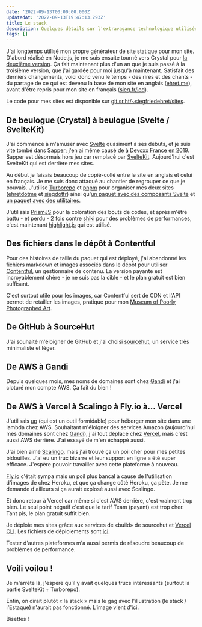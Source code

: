 ```yaml
---
date: '2022-09-13T00:00:00.000Z'
updatedAt: '2022-09-13T19:47:13.293Z'
title: Le stack
description: Quelques détails sur l'extravagance technologique utilisée pour mes sites.
tags: []
---
```

J'ai longtemps utilisé mon propre générateur de site statique pour mon site. D'abord réalisé en Node.js, je me suis ensuite tourné vers Crystal pour [la deuxième version](https://git.sr.ht/~siegfriedehret/beulogue). Ça fait maintenant plus d'un an que je suis passé à la troisième version, que j'ai gardée pour moi jusqu'à maintenant. Satisfait des derniers changements, voici donc venu le temps - des rires et des chants - du partage de ce qui est devenu la base de mon site en anglais ([ehret.me](https://ehret.me/)), avant d'être repris pour mon site en français ([sieg.fr/ied](https://sieg.fr/ied)).

Le code pour mes sites est disponible sur [git.sr.ht/~siegfriedehret/sites](https://git.sr.ht/~siegfriedehret/sites).

## De beulogue (Crystal) à beulogue (Svelte / SvelteKit)

J'ai commencé à m'amuser avec [Svelte](https://svelte.dev/) quasiment à ses débuts, et je suis vite tombé dans [Sapper](https://sapper.svelte.dev/); j'en ai même causé de à [Devoxx France en 2019](https://www.youtube.com/watch?v=VyUpXyQHaAs). Sapper est désormais hors jeu car remplacé par [SvelteKit](https://kit.svelte.dev/). Aujourd'hui c'est SvelteKit qui est derrière mes sites.

Au début je faisais beaucoup de copié-collé entre le site en anglais et celui en français. Je me suis donc attaqué au chantier de regrouper ce que je pouvais. J'utilise [Turborepo](https://turborepo.org/) et [pnpm](https://pnpm.io/) pour organiser mes deux sites ([ehretdotme](https://git.sr.ht/~siegfriedehret/sites/tree/main/item/apps/ehretdotme) et [siegdotfr](https://git.sr.ht/~siegfriedehret/sites/tree/main/item/apps/siegdotfr)) ainsi qu'[un paquet avec des composants Svelte](https://git.sr.ht/~siegfriedehret/sites/tree/main/item/packages/ui) et [un paquet avec des utilitaires](https://git.sr.ht/~siegfriedehret/sites/tree/main/item/packages/utils).

J'utilisais [PrismJS](https://prismjs.com/) pour la coloration des bouts de codes, et après m'être battu - et perdu - 2 fois contre [shiki](https://shiki.matsu.io/) pour des problèmes de performances, c'est maintenant [highlight.js](https://highlightjs.org/) qui est utilisé.

## Des fichiers dans le dépôt à Contentful

Pour des histoires de taille du paquet qui est déployé, j'ai abandonné les fichiers markdown et images associés dans le dépôt pour utiliser [Contentful](https://www.contentful.com/), un gestionnaire de contenu. La version payante est incroyablement chère - je ne suis pas la cible - et le plan gratuit est bien suffisant.

C'est surtout utile pour les images, car Contentful sert de CDN et l'API permet de retailler les images, pratique pour mon [Museum of Poorly Photographed Art](https://ehret.me/museum).

## De GitHub à SourceHut

J'ai souhaité m'éloigner de GitHub et j'ai choisi [sourcehut](https://sourcehut.org/), un service très minimaliste et léger.

## De AWS à Gandi

Depuis quelques mois, mes noms de domaines sont chez [Gandi](https://www.gandi.net/) et j'ai cloturé mon compte AWS. Ça fait du bien !

## De AWS à Vercel à Scalingo à Fly.io à... Vercel

J'utilisais [up](https://apex.sh/up/) (qui est un outil formidable) pour héberger mon site dans une lambda chez AWS. Souhaitant m'éloigner des services Amazon (aujourd'hui mes domaines sont chez [Gandi](https://www.gandi.net/)), j'ai tout déplacé chez [Vercel](https://vercel.com), mais c'est aussi AWS derrière. J'ai essayé de m'en échappé aussi.

J'ai bien aimé [Scalingo](https://scalingo.com/), mais j'ai trouvé ça un poil cher pour mes petites bidouilles. J'ai eu un truc bizarre et leur support en ligne a été super efficace. J'espère pouvoir travailler avec cette plateforme à nouveau.

[Fly.io](https://fly.io/) c'était sympa mais un poil plus bancal à cause de l'utilisation d'images de chez Heroku, et que ça change côté Heroku, ça pète. Je me demande d'ailleurs si ça aurait explosé aussi avec Scalingo.

Et donc retour à Vercel car même si c'est AWS derrière, c'est vraiment trop bien. Le seul point négatif c'est que le tarif Team (payant) est trop cher. Tant pis, le plan gratuit suffit bien.

Je déploie mes sites grâce aux services de «build» de sourcehut et [Vercel CLI](https://vercel.com/docs/cli). Les fichiers de déploiements sont [ici](https://git.sr.ht/~siegfriedehret/sites/tree/main/item/.builds).

Tester d'autres plateformes m'a aussi permis de résoudre beaucoup de problèmes de performance.

## Voili voilou !

Je m'arrête là, j'espère qu'il y avait quelques trucs intéressants (surtout la partie SvelteKit + Turborepo).

Enfin, on dirait plutôt « la stack » mais le gag avec l'illustration (le stack / l'Estaque) n'aurait pas fonctionné. L'image vient d'[ici](https://commons.wikimedia.org/wiki/File:Landscape_at_L%27Estaque.jpg).

Bisettes !
